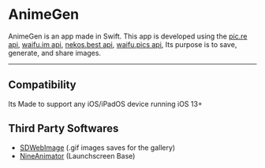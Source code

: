 # AnimeGen

AnimeGen is an app made in Swift. This app is developed using the [pic.re api](https://doc.pic.re/), [waifu.im api](https://docs.waifu.im/), [nekos.best api](https://docs.nekos.best/), [waifu.pics api](https://waifu.pics/docs), Its purpose is to save, generate, and share images.

---

## Compatibility
Its Made to support any iOS/iPadOS device running iOS 13+

## Third Party Softwares

- [SDWebImage](https://github.com/SDWebImage/SDWebImage) (.gif images saves for the gallery)
- [NineAnimator](https://github.com/SuperMarcus/NineAnimator) (Launchscreen Base)
